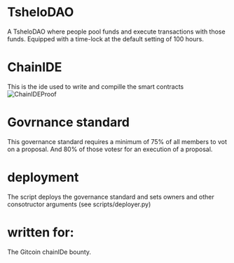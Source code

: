 # TsheloDAO
A TsheloDAO where people pool funds and execute transactions with those funds. Equipped with a time-lock at the default setting of 100 hours.

# ChainIDE
This is the ide used to write and compille the smart contracts 
![ChainIDEProof](https://user-images.githubusercontent.com/65441337/171207779-b1bc21db-d96a-4373-9fa4-09553767423a.PNG)

# Govrnance standard
This governance standard requires a minimum of 75% of all members to vot on a proposal. And 80% of those votesr for an execution of a proposal.

# deployment
 The script deploys the governance standard and sets owners and other consotructor arguments (see scripts/deployer.py)
 
 # written for:
 The Gitcoin chainIDe bounty.
 
